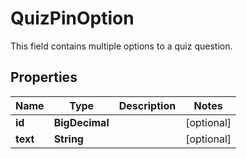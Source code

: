 

# QuizPinOption

 This field contains multiple options to a quiz question.

## Properties

Name | Type | Description | Notes
------------ | ------------- | ------------- | -------------
**id** | **BigDecimal** |  |  [optional]
**text** | **String** |  |  [optional]




